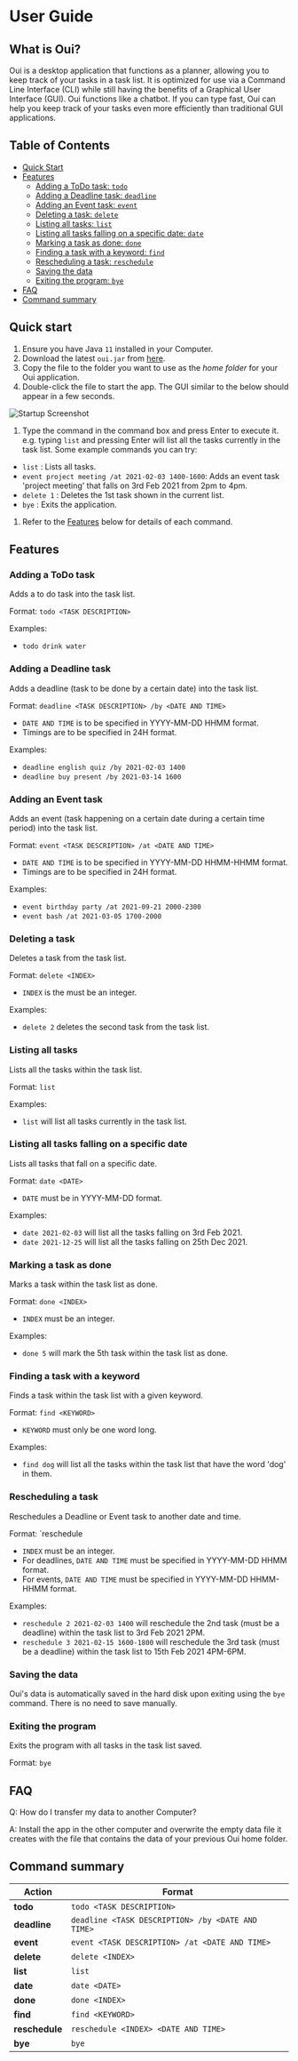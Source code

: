 # User Guide

## What is Oui? 

Oui is a desktop application that functions as a planner, allowing you to keep track of your tasks in a task list. 
It is optimized for use via a Command Line Interface (CLI) while still having the benefits of a Graphical User Interface (GUI).
Oui functions like a chatbot. If you can type fast, Oui can help you keep track of your tasks even more efficiently than
traditional GUI applications.

## Table of Contents 
* [Quick Start](#quick-start)
* [Features](#features)
  * [Adding a ToDo task: `todo`](#adding-a-todo-task)
  * [Adding a Deadline task: `deadline`](#adding-a-deadline-task)
  * [Adding an Event task: `event`](#adding-an-event-task)
  * [Deleting a task: `delete`](#deleting-a-task)
  * [Listing all tasks: `list`](#listing-all-tasks)
  * [Listing all tasks falling on a specific date: `date`](#listing-all-tasks-falling-on-a-specific-date)
  * [Marking a task as done: `done`](#marking-a-task-as-done)
  * [Finding a task with a keyword: `find`](#finding-a-task-with-a-keyword)
  * [Rescheduling a task: `reschedule`](#rescheduling-a-task)
  * [Saving the data](#saving-the-data)
  * [Exiting the program: `bye`](#exiting-the-program)
* [FAQ](#faq)
* [Command summary](#command-summary)


## Quick start 
1. Ensure you have Java `11` installed in your Computer. 
1. Download the latest `oui.jar` from [here](https://github.com/mesyeux/ip/releases/tag/0.2).
1. Copy the file to the folder you want to use as the *home folder* for your Oui application.
1. Double-click the file to start the app. The GUI similar to the below should appear in a few seconds. 

![Startup Screenshot](images/startup.jpg)

1. Type the command in the command box and press Enter to execute it. e.g. typing `list` and pressing 
Enter will list all the tasks currently in the task list. 
Some example commands you can try: 
  * `list` : Lists all tasks.
  * `event project meeting /at 2021-02-03 1400-1600`: Adds an event task 'project meeting' that falls on 3rd Feb 2021 from 2pm to 4pm.
  * `delete 1` : Deletes the 1st task shown in the current list.
  * `bye` : Exits the application.
1. Refer to the [Features](#features) below for details of each command.

## Features 


### Adding a ToDo task 
Adds a to do task into the task list. 

Format: `todo <TASK DESCRIPTION>`

Examples: 

* `todo drink water` 

### Adding a Deadline task
Adds a deadline (task to be done by a certain date) into the task list.

Format: `deadline <TASK DESCRIPTION> /by <DATE AND TIME>`

* `DATE AND TIME` is to be specified in YYYY-MM-DD HHMM format.
* Timings are to be specified in 24H format.

Examples: 

* `deadline english quiz /by 2021-02-03 1400`
* `deadline buy present /by 2021-03-14 1600`

### Adding an Event task
Adds an event (task happening on a certain date during a certain time period) into the task list. 

Format: `event <TASK DESCRIPTION> /at <DATE AND TIME>`

* `DATE AND TIME` is to be specified in YYYY-MM-DD HHMM-HHMM format.
* Timings are to be specified in 24H format.

Examples:

* `event birthday party /at 2021-09-21 2000-2300`
* `event bash /at 2021-03-05 1700-2000`

### Deleting a task
Deletes a task from the task list.

Format: `delete <INDEX>`

* `INDEX` is the must be an integer.

Examples:

* `delete 2` deletes the second task from the task list. 

### Listing all tasks
Lists all the tasks within the task list.

Format: `list`

Examples:

* `list` will list all tasks currently in the task list. 

### Listing all tasks falling on a specific date 
Lists all tasks that fall on a specific date.

Format: `date <DATE>`

* `DATE` must be in YYYY-MM-DD format.

Examples:

* `date 2021-02-03` will list all the tasks falling on 3rd Feb 2021.
* `date 2021-12-25` will list all the tasks falling on 25th Dec 2021.

### Marking a task as done 
Marks a task within the task list as done.

Format: `done <INDEX>`

* `INDEX` must be an integer.

Examples: 

* `done 5` will mark the 5th task within the task list as done.

### Finding a task with a keyword 
Finds a task within the task list with a given keyword.

Format: `find <KEYWORD>`

* `KEYWORD` must only be one word long.

Examples: 

* `find dog` will list all the tasks within the task list that have the word 'dog' in them.

### Rescheduling a task
Reschedules a Deadline or Event task to another date and time. 

Format: `reschedule <INDEX> <DATE AND TIME>

* `INDEX` must be an integer.
* For deadlines, `DATE AND TIME` must be specified in YYYY-MM-DD HHMM format.
* For events, `DATE AND TIME` must be specified in YYYY-MM-DD HHMM-HHMM format.

Examples: 

* `reschedule 2 2021-02-03 1400` will reschedule the 2nd task (must be a deadline) within the task list to 3rd Feb 2021 2PM.
* `reschedule 3 2021-02-15 1600-1800` will reschedule the 3rd task (must be a deadline) within the task list to 15th Feb 2021 4PM-6PM.

### Saving the data 
Oui's data is automatically saved in the hard disk upon exiting using the `bye` command. There is no need to save manually.

### Exiting the program 
Exits the program with all tasks in the task list saved.

Format: `bye`


## FAQ 

Q: How do I transfer my data to another Computer? 

A: Install the app in the other computer and overwrite the empty data file it creates with the file that contains 
the data of your previous Oui home folder.


## Command summary

**Action**      | **Format**
----------      | --------------------
**todo**        | `todo <TASK DESCRIPTION>`
**deadline**    | `deadline <TASK DESCRIPTION> /by <DATE AND TIME>`
**event**       | `event <TASK DESCRIPTION> /at <DATE AND TIME>`
**delete**      | `delete <INDEX>`
**list**        | `list`
**date**        | `date <DATE>`
**done** 	| `done <INDEX>`
**find** 	| `find <KEYWORD>`
**reschedule**  | `reschedule <INDEX> <DATE AND TIME>`
**bye** 	| `bye`
